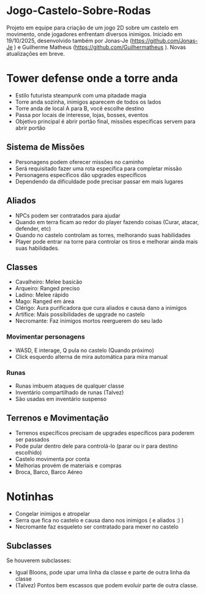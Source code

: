 # Jogo-Castelo-Sobre-Rodas

Projeto em equipe para criação de um jogo 2D sobre um castelo em movimento, onde jogadores enfrentam diversos inimigos. Iniciado em 19/10/2025, desenvolvido também por Jonas-Je (https://github.com/Jonas-Je ) e Guilherme Matheus (https://github.com/Guilhermatheus ). Novas atualizações em breve.


# Tower defense onde a torre anda

- Estilo futurista steampunk com uma pitadade magia
- Torre anda sozinha, inimigos aparecem de todos os lados
- Torre anda de local A para B, você escolhe destino
- Passa por locais de interesse, lojas, bosses, eventos
- Objetivo principal é abrir portão final, missões específicas servem para abrir portão


## Sistema de Missões

- Personagens podem oferecer missões no caminho
- Será requisitado fazer uma rota específica para completar missão
- Personagens específicos dão upgrades específicos
- Dependendo da dificuldade pode precisar passar em mais lugares


## Aliados

- NPCs podem ser contratados para ajudar
- Quando em terra ficam ao redor do player fazendo coisas (Curar, atacar, defender, etc)
- Quando no castelo controlam as torres, melhorando suas habilidades
- Player pode entrar na torre para controlar os tiros e melhorar ainda mais suas habilidades.


## Classes

- Cavalheiro: Melee basicão
- Arqueiro: Ranged preciso
- Ladino: Melee rápido
- Mago: Ranged em área
- Clérigo: Aura purificadora que cura aliados e causa dano a inimigos
- Artífice: Mais possibilidades de upgrade no castelo
- Necromante: Faz inimigos mortos reerguerem do seu lado


### Movimentar personagens

- WASD, E interage, Q pula no castelo (Quando próximo)
- Click esquerdo alterna de mira automática para mira manual


### Runas

- Runas imbuem ataques de qualquer classe
- Inventário compartilhado de runas (Talvez)
- São usadas em inventário suspenso


## Terrenos e Movimentação

- Terrenos específicos precisam de upgrades específicos para poderem ser passados
- Pode pular dentro dele para controlá-lo (parar ou ir para destino escolhido)
- Castelo movimenta por conta
- Melhorias provém de materiais e compras
- Broca, Barco, Barco Aéreo


# Notinhas

- Congelar inimigos e atropelar
- Serra que fica no castelo e causa dano nos inimigos ( e aliados :) )
- Necromante faz esqueleto ser contratado para mexer no castelo


## Subclasses

Se houverem subclasses:

- Igual Bloons, pode upar uma linha da classe e parte de outra linha da classe
- (Talvez) Pontos bem escassos que podem evoluir parte de outra classe.
